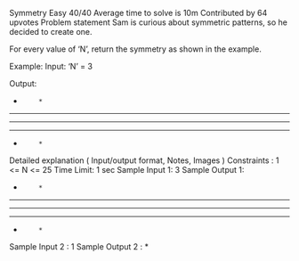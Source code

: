  Symmetry
Easy
40/40
Average time to solve is 10m
Contributed by
64 upvotes
Problem statement
Sam is curious about symmetric patterns, so he decided to create one.

For every value of ‘N’, return the symmetry as shown in the example.

Example:
Input: ‘N’ = 3

Output: 
*         *
* *     * *
* * * * * *
* *     * *
*         *
Detailed explanation ( Input/output format, Notes, Images )
Constraints :
1  <= N <= 25
Time Limit: 1 sec
Sample Input 1:
3
Sample Output 1:
*         *
* *     * *
* * * * * *
* *     * *
*         *
Sample Input 2 :
1
Sample Output 2 :
*
